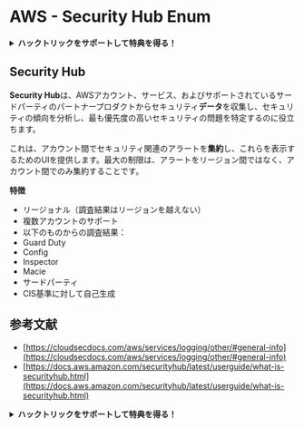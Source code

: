 # AWS - Security Hub Enum

<details>

<summary><strong>ハックトリックをサポートして特典を得る！</strong></summary>

* **HackTricksで会社を宣伝したい**場合や、**最新バージョンのPEASSを入手したり、HackTricksをPDFでダウンロード**したい場合は、[**サブスクリプションプラン**](https://github.com/sponsors/carlospolop)をチェックしてください！
* [**公式PEASS＆HackTricksグッズ**](https://peass.creator-spring.com)を手に入れましょう
* [**The PEASS Family**](https://opensea.io/collection/the-peass-family)を見つけて、独占的な[**NFT**](https://opensea.io/collection/the-peass-family)のコレクションを発見しましょう
* 💬 [**Discordグループ**](https://discord.gg/hRep4RUj7f)または[**Telegramグループ**](https://t.me/peass)に参加するか、**Twitter**で私をフォローしてください 🐦 [**@carlospolopm**](https://twitter.com/carlospolopm)**.**
* **ハッキングのトリックを共有するには、PRを提出して** [**HackTricks**](https://github.com/carlospolop/hacktricks) **および** [**HackTricks Cloud**](https://github.com/carlospolop/hacktricks-cloud) **のGitHubリポジトリに参加してください。**

</details>

## Security Hub

**Security Hub**は、AWSアカウント、サービス、およびサポートされているサードパーティのパートナープロダクトからセキュリティ**データ**を収集し、セキュリティの傾向を分析し、最も優先度の高いセキュリティの問題を特定するのに役立ちます。

これは、アカウント間でセキュリティ関連のアラートを**集約**し、これらを表示するためのUIを提供します。最大の制限は、アラートをリージョン間ではなく、アカウント間でのみ集約することです。

**特徴**

* リージョナル（調査結果はリージョンを越えない）
* 複数アカウントのサポート
* 以下のものからの調査結果：
* Guard Duty
* Config
* Inspector
* Macie
* サードパーティ
* CIS基準に対して自己生成

## 参考文献

* [https://cloudsecdocs.com/aws/services/logging/other/#general-info](https://cloudsecdocs.com/aws/services/logging/other/#general-info)
* [https://docs.aws.amazon.com/securityhub/latest/userguide/what-is-securityhub.html](https://docs.aws.amazon.com/securityhub/latest/userguide/what-is-securityhub.html)

<details>

<summary><strong>ハックトリックをサポートして特典を得る！</strong></summary>

* **HackTricksで会社を宣伝したい**場合や、**最新バージョンのPEASSを入手したり、HackTricksをPDFでダウンロード**したい場合は、[**サブスクリプションプラン**](https://github.com/sponsors/carlospolop)をチェックしてください！
* [**公式PEASS＆HackTricksグッズ**](https://peass.creator-spring.com)を手に入れましょう
* [**The PEASS Family**](https://opensea.io/collection/the-peass-family)を見つけて、独占的な[**NFT**](https://opensea.io/collection/the-peass-family)のコレクションを発見しましょう
* 💬 [**Discordグループ**](https://discord.gg/hRep4RUj7f)または[**Telegramグループ**](https://t.me/peass)に参加するか、**Twitter**で私をフォローしてください 🐦 [**@carlospolopm**](https://twitter.com/carlospolopm)**.**
* **ハッキングのトリックを共有するには、PRを提出して** [**HackTricks**](https://github.com/carlospolop/hacktricks) **および** [**HackTricks Cloud**](https://github.com/carlospolop/hacktricks-cloud) **のGitHubリポジトリに参加してください。**

</details>
